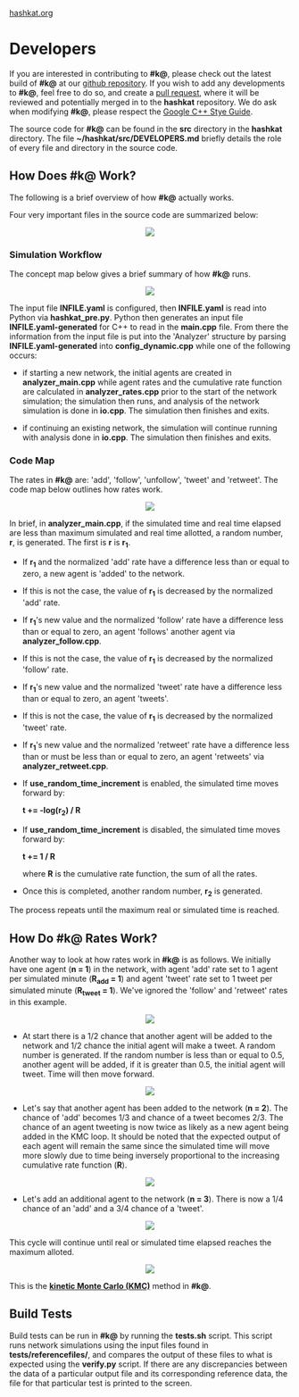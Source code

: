 [hashkat.org](http://hashkat.org)

# Developers

If you are interested in contributing to **#k@**, please check out the latest build of **#k@** at our [github repository](https://github.com/hashkat/hashkat). If you wish to add any developments to **#k@**, feel free to do so, and create a [pull request](https://help.github.com/articles/creating-a-pull-request/), where it will be reviewed and potentially merged in to the **hashkat** repository. We do ask when modifying **#k@**, please respect the [Google C++ Stye Guide](https://google-styleguide.googlecode.com/svn/trunk/cppguide.html).

The source code for **#k@** can be found in the **src** directory in the **hashkat** directory. The file **~/hashkat/src/DEVELOPERS.md** briefly details the role of every file and directory in the source code. 

## How Does **#k@** Work?  

The following is a brief overview of how **#k@** actually works.  

Four very important files in the source code are summarized below:

<center>
<img src='../img/developers/main_src_files.jpg'>
</center>

### Simulation Workflow

The concept map below gives a brief summary of how **#k@** runs.

<center>
<img src='../img/developers/simulation_workflow.jpg'>
</center>

The input file **INFILE.yaml** is configured, then **INFILE.yaml** is read into Python via **hashkat_pre.py**.  Python then generates an input file **INFILE.yaml-generated** for C++ to read in the **main.cpp** file.  From there the information from the input file is put into the 'Analyzer' structure by parsing **INFILE.yaml-generated** into **config_dynamic.cpp** while one of the following occurs:

* if starting a new network, the initial agents are created in **analyzer_main.cpp** while agent rates and the cumulative rate function are calculated in **analyzer_rates.cpp** prior to the start of the network simulation; the simulation then runs, and analysis of the network simulation is done in **io.cpp**.  The simulation then finishes and exits.

* if continuing an existing network, the simulation will continue running with analysis done in **io.cpp**. The simulation then finishes and exits. 

### Code Map

The rates in **#k@** are: 'add', 'follow', 'unfollow', 'tweet' and 'retweet'.  The code map below outlines how rates work.

<center>
<img src='../img/developers/code_map.jpg'>
</center>

In brief, in **analyzer_main.cpp**, if the simulated time and real time elapsed are less than maximum simulated and real time allotted, a random number, **r**, is generated. The first is **r** is **r<sub>1</sub>**.

*  If **r<sub>1</sub>** and the normalized 'add' rate have a difference less than or equal to zero, a new agent is 'added' to the network. 

*  If this is not the case, the value of **r<sub>1</sub>** is decreased by the normalized 'add' rate. 

*  If **r<sub>1</sub>**'s new value and the normalized 'follow' rate have a difference less than or equal to zero, an agent 'follows' another agent via **analyzer_follow.cpp**. 

*  If this is not the case, the value of **r<sub>1</sub>** is decreased by the normalized 'follow' rate. 

*  If **r<sub>1</sub>**'s new value and the normalized 'tweet' rate have a difference less than or equal to zero, an agent 'tweets'. 

*  If this is not the case, the value of **r<sub>1</sub>** is decreased by the normalized 'tweet' rate. 

*  If **r<sub>1</sub>**'s new value and the normalized 'retweet' rate have a difference less than or must be less than or equal to zero, an agent 'retweets' via **analyzer_retweet.cpp**.

*  If **use_random_time_increment** is enabled, the simulated time moves forward by:

	**t += -log(r<sub>2</sub>) / R**

*  If **use_random_time_increment** is disabled, the simulated time moves forward by:

	**t += 1 / R**

   where **R** is the cumulative rate function, the sum of all the rates.  

*  Once this is completed, another random number, **r<sub>2</sub>** is generated. 

The process repeats until the maximum real or simulated time is reached.

## How Do **#k@** Rates Work?    

Another way to look at how rates work in **#k@** is as follows.  We initially have one agent (**n = 1**) in the network, with agent 'add' rate set to 1 agent per simulated minute (**R<sub>add</sub> = 1**) and agent 'tweet' rate set to 1 tweet per simulated minute (**R<sub>tweet</sub> = 1**).  We've ignored the 'follow' and 'retweet' rates in this example. 

<center>
<img src='../img/developers/kmc_1.png'>
</center>

* At start there is a 1/2 chance that another agent will be added to the network and 1/2 chance the initial agent will make a tweet. A random number is generated. If the random number is less than or equal to 0.5, another agent will be added, if it is greater than 0.5, the initial agent will tweet. Time will then move forward.

<center>
<img src='../img/developers/kmc_2.png'>
</center>

* Let's say that another agent has been added to the network (**n = 2**). The chance of 'add' becomes 1/3 and chance of a tweet becomes 2/3. The chance of an agent tweeting is now twice as likely as a new agent being added in the KMC loop. It should be noted that the expected output of each agent will remain the same since the simulated time will move more slowly due to time being inversely proportional to the increasing cumulative rate function (**R**).

<center>
<img src='../img/developers/kmc_3.png'>
</center>

* Let's add an additional agent to the network (**n = 3**). There is now a 1/4 chance of an 'add' and a 3/4 chance of a 'tweet'.

<center>
<img src='../img/developers/kmc_4.png'>
</center>

This cycle will continue until real or simulated time elapsed reaches the maximum alloted.  

<center>
<img src='../img/developers/kmc_5.png'>
</center>

This is the [**kinetic Monte Carlo (KMC)**](https://en.wikipedia.org/wiki/Kinetic_Monte_Carlo) method in **#k@**. 

## Build Tests  

Build tests can be run in **#k@** by running the **tests.sh** script. This script runs network simulations using the input files found in **tests/referencefiles/**, and compares the output of these files to what is expected using the **verify.py** script. If there are any discrepancies between the data of a particular output file and its corresponding reference data, the file for that particular test is printed to the screen.
